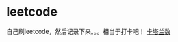 # leetcode
自己刷leetcode，然后记录下来。。。相当于打卡吧！
[卡塔兰数](https://zh.wikipedia.org/wiki/%E5%8D%A1%E5%A1%94%E5%85%B0%E6%95%B0)
